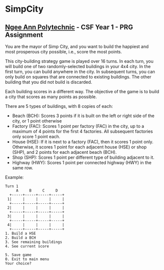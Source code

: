 # SimpCity

## [Ngee Ann Polytechnic](https://www.np.edu.sg/) - CSF Year 1 - PRG Assignment

You are the mayor of Simp City, and you want to build the happiest and most prosperous city possible, i.e., score the most points.

This city-building strategy game is played over 16 turns. In each turn, you will build one of two randomly-selected buildings in your 4x4 city. In the first turn, you can build anywhere in the city. In subsequent turns, you can only build on squares that are connected to existing buildings. The other building that you did not build is discarded.

Each building scores in a different way. The objective of the game is to build a city that scores as many points as possible.

There are 5 types of buildings, with 8 copies of each:
- Beach (BCH): Scores 3 points if it is built on the left or right side of the city, or 1 point otherwise
- Factory (FAC): Scores 1 point per factory (FAC) in the city, up to a maximum of 4 points for the first 4 factories. All subsequent factories only score 1 point each.
- House (HSE): If it is next to a factory (FAC), then it scores 1 point only. Otherwise, it scores 1 point for each adjacent house (HSE) or shop (SHP), and 2 points for each adjacent beach (BCH).
- Shop (SHP): Scores 1 point per different type of building adjacent to it.
- Highway (HWY): Scores 1 point per connected highway (HWY) in the same row.

Example:
```
Turn 1
     A     B     C     D  
  +-----+-----+-----+-----+
 1|     |     |     |     |
  +-----+-----+-----+-----+
 2|     |     |     |     |
  +-----+-----+-----+-----+
 3|     |     |     |     |
  +-----+-----+-----+-----+
 4|     |     |     |     |
  +-----+-----+-----+-----+
1. Build a HSE
2. Build a BCH
3. See remaining buildings
4. See current score

5. Save game
0. Exit to main menu
Your choice? 
```
